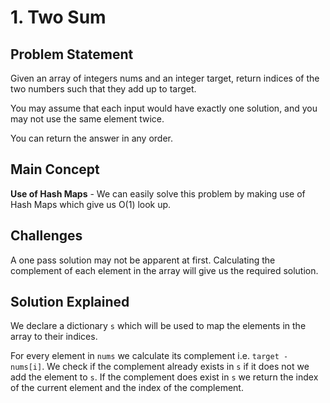 # 1. Two Sum

## Problem Statement

Given an array of integers nums and an integer target, return indices of the two numbers such that they add up to target.

You may assume that each input would have exactly one solution, and you may not use the same element twice.

You can return the answer in any order.

## Main Concept

**Use of Hash Maps** - We can easily solve this problem by making use of Hash Maps which give us O(1) look up.

## Challenges

A one pass solution may not be apparent at first. Calculating the complement of each element in the array will give us the required solution.

## Solution Explained

We declare a dictionary `s` which will be used to map the elements in the array to their indices.

For every element in `nums` we calculate its complement i.e. `target - nums[i]`. We check if the complement already exists in `s` if it does not we add the element to `s`. If the complement does exist in `s` we return the index of the current element and the index of the complement.
